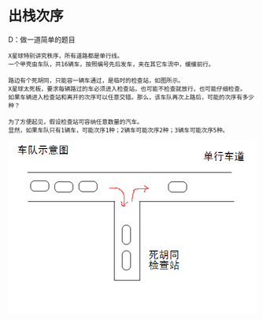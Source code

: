 # 出栈次序   

D：做一道简单的题目

```
X星球特别讲究秩序，所有道路都是单行线。
一个甲壳虫车队，共16辆车，按照编号先后发车，夹在其它车流中，缓缓前行。

路边有个死胡同，只能容一辆车通过，是临时的检查站，如图所示。
X星球太死板，要求每辆路过的车必须进入检查站，也可能不检查就放行，也可能仔细检查。
如果车辆进入检查站和离开的次序可以任意交错。那么，该车队再次上路后，可能的次序有多少种？

为了方便起见，假设检查站可容纳任意数量的汽车。
显然，如果车队只有1辆车，可能次序1种；2辆车可能次序2种；3辆车可能次序5种。
```

![](../image/p4.png)       
